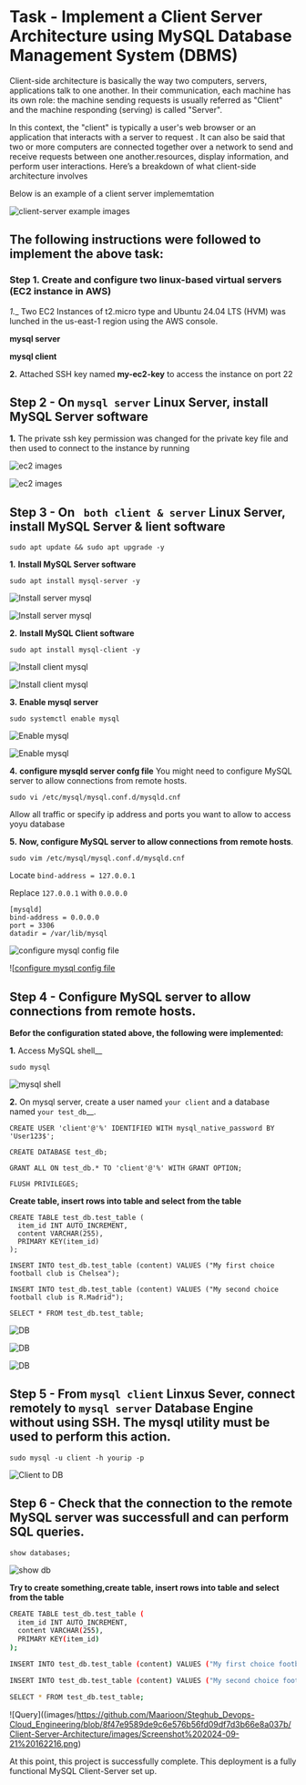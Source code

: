 # Task - Implement a Client Server Architecture using MySQL Database Management System (DBMS)

Client-side architecture is basically the way two computers, servers, applications talk to one another. In their communication, each machine has its own role: the machine sending requests is usually referred as "Client" and the machine responding (serving) is called "Server".

In this context, the "client" is typically a user's web browser or an application that interacts with a server to request . It can also be said that two or more computers are connected together over a network to send and receive requests between one another.resources, display information, and perform user interactions. Here’s a breakdown of what client-side architecture involves

Below is an example of a client server implememtation

![client-server example images](images/https://github.com/Maarioon/Steghub_Devops-Cloud_Engineering/blob/8f47e9589de9c6e576b56fd09df7d3b66e8a037b/Client-Server-Architecture/images/Screenshot-2024-09-21-095055.png)


## The following instructions were followed to implement the above task:

### Step 1. Create and configure two linux-based virtual servers (EC2 instance in AWS)

_1.__ Two EC2 Instances of t2.micro type and Ubuntu 24.04 LTS (HVM) was lunched in the us-east-1 region using the AWS console.

__mysql server__

__mysql client__

__2.__ Attached SSH key named __my-ec2-key__ to access the instance on port 22


## Step 2 - On ```mysql server``` Linux Server, install MySQL Server software

__1.__ The private ssh key permission was changed for the private key file and then used to connect to the instance by running

![ec2 images](https://github.com/Maarioon/Steghub_Devops-Cloud_Engineering/blob/8f47e9589de9c6e576b56fd09df7d3b66e8a037b/Client-Server-Architecture/images/Screenshot%202024-09-21%20173341.png)

![ec2 images](https://github.com/Maarioon/Steghub_Devops-Cloud_Engineering/blob/8f47e9589de9c6e576b56fd09df7d3b66e8a037b/Client-Server-Architecture/images/Screenshot%202024-09-21%20173402.png)


## Step 3 - On ``` both client & server``` Linux Server, install MySQL Server & lient software

```
sudo apt update && sudo apt upgrade -y
```

__1.__ __Install MySQL Server software__

```
sudo apt install mysql-server -y
```

![Install server mysql](images/https://github.com/Maarioon/Steghub_Devops-Cloud_Engineering/blob/8f47e9589de9c6e576b56fd09df7d3b66e8a037b/Client-Server-Architecture/images/Screenshot-2024-09-21-095055.png)

![Install server mysql](images/https://github.com/Maarioon/Steghub_Devops-Cloud_Engineering/blob/8f47e9589de9c6e576b56fd09df7d3b66e8a037b/Client-Server-Architecture/images/Screenshot%202024-09-21%20101631.png)

__2.__ __Install MySQL Client software__

```
sudo apt install mysql-client -y
```

![Install client mysql](https://github.com/Maarioon/Steghub_Devops-Cloud_Engineering/blob/8f47e9589de9c6e576b56fd09df7d3b66e8a037b/Client-Server-Architecture/images/Screenshot%202024-09-21%20101741.png)

![Install client mysql](https://github.com/Maarioon/Steghub_Devops-Cloud_Engineering/blob/8f47e9589de9c6e576b56fd09df7d3b66e8a037b/Client-Server-Architecture/images/Screenshot%202024-09-21%20101759.png)


__3.__ __Enable mysql server__

```
sudo systemctl enable mysql
```
![Enable mysql](images/https://github.com/Maarioon/Steghub_Devops-Cloud_Engineering/blob/8f47e9589de9c6e576b56fd09df7d3b66e8a037b/Client-Server-Architecture/images/Screenshot%202024-09-21%20115953.png)

![Enable mysql](images/https://github.com/Maarioon/Steghub_Devops-Cloud_Engineering/blob/8f47e9589de9c6e576b56fd09df7d3b66e8a037b/Client-Server-Architecture/images/Screenshot%202024-09-21%20120000.png)

__4.__ __configure mysqld server confg file__
You might need to configure MySQL server to allow connections from remote hosts.

```
sudo vi /etc/mysql/mysql.conf.d/mysqld.cnf 
```

Allow all traffic or specify ip address and ports you want to allow to access yoyu database

__5.__ __Now, configure MySQL server to allow connections from remote hosts__.

```
sudo vim /etc/mysql/mysql.conf.d/mysqld.cnf
```
Locate ```bind-address = 127.0.0.1```

Replace ```127.0.0.1``` with ```0.0.0.0```
```
[mysqld]
bind-address = 0.0.0.0
port = 3306
datadir = /var/lib/mysql
```

![configure mysql config file](images/https://github.com/Maarioon/Steghub_Devops-Cloud_Engineering/blob/8f47e9589de9c6e576b56fd09df7d3b66e8a037b/Client-Server-Architecture/images/Screenshot%202024-09-21%20103515.png)

![[configure mysql config file](images/https://github.com/Maarioon/Steghub_Devops-Cloud_Engineering/blob/8f47e9589de9c6e576b56fd09df7d3b66e8a037b/Client-Server-Architecture/images/Screenshot%202024-09-21%20103527.png)


## Step 4 - Configure MySQL server to allow connections from remote hosts.

__Befor the configuration stated above, the following were implemented:__

__1.__ Access MySQL shell__

```
sudo mysql
```
![mysql shell](images/https://github.com/Maarioon/Steghub_Devops-Cloud_Engineering/blob/8f47e9589de9c6e576b56fd09df7d3b66e8a037b/Client-Server-Architecture/images/Screenshot%202024-09-21%20122114.png)

__2.__ On mysql server, create a user named ```your client``` and a database named ```your test_db```__.

```
CREATE USER 'client'@'%' IDENTIFIED WITH mysql_native_password BY 'User123$';

CREATE DATABASE test_db;

GRANT ALL ON test_db.* TO 'client'@'%' WITH GRANT OPTION;

FLUSH PRIVILEGES;
```

__Create table, insert rows into table and select from the table__

```
CREATE TABLE test_db.test_table (
  item_id INT AUTO_INCREMENT,
  content VARCHAR(255),
  PRIMARY KEY(item_id)
);

INSERT INTO test_db.test_table (content) VALUES ("My first choice football club is Chelsea");

INSERT INTO test_db.test_table (content) VALUES ("My second choice football club is R.Madrid");

SELECT * FROM test_db.test_table;
```

![DB](images/https://github.com/Maarioon/Steghub_Devops-Cloud_Engineering/blob/8f47e9589de9c6e576b56fd09df7d3b66e8a037b/Client-Server-Architecture/images/Screenshot%202024-09-21%20123515.png)

![DB](images/https://github.com/Maarioon/Steghub_Devops-Cloud_Engineering/blob/8f47e9589de9c6e576b56fd09df7d3b66e8a037b/Client-Server-Architecture/images/Screenshot%202024-09-21%20123541.png)

![DB](images/https://github.com/Maarioon/Steghub_Devops-Cloud_Engineering/blob/8f47e9589de9c6e576b56fd09df7d3b66e8a037b/Client-Server-Architecture/images/Screenshot%202024-09-21%20131748.png)


## Step 5 - From ```mysql client``` Linxus Sever, connect remotely to ```mysql server``` Database Engine without using SSH. The mysql utility must be used to perform this action.

```
sudo mysql -u client -h yourip -p
```
![Client to DB](images/https://github.com/Maarioon/Steghub_Devops-Cloud_Engineering/blob/8f47e9589de9c6e576b56fd09df7d3b66e8a037b/Client-Server-Architecture/images/Screenshot%202024-09-21%20155017.png)

## Step 6 - Check that the connection to the remote MySQL server was successfull and can perform SQL queries.

```
show databases;
```
![show db](images/https://github.com/Maarioon/Steghub_Devops-Cloud_Engineering/blob/8f47e9589de9c6e576b56fd09df7d3b66e8a037b/Client-Server-Architecture/images/Screenshot%202024-09-21%20155051.png)

__Try to create something,create table, insert rows into table and select from the table__

```bash
CREATE TABLE test_db.test_table (
  item_id INT AUTO_INCREMENT,
  content VARCHAR(255),
  PRIMARY KEY(item_id)
);

INSERT INTO test_db.test_table (content) VALUES ("My first choice football club is Chelsea");

INSERT INTO test_db.test_table (content) VALUES ("My second choice football club is R.Madrid");

SELECT * FROM test_db.test_table;
```

![Query]((images/https://github.com/Maarioon/Steghub_Devops-Cloud_Engineering/blob/8f47e9589de9c6e576b56fd09df7d3b66e8a037b/Client-Server-Architecture/images/Screenshot%202024-09-21%20162216.png)


At this point, this project is successfully complete.
This deployment is a fully functional MySQL Client-Server set up.
